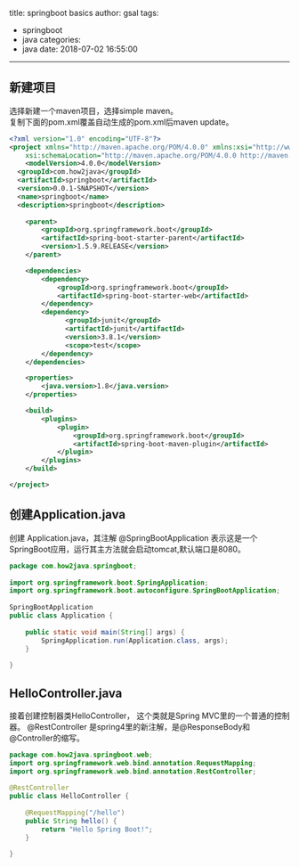 title: springboot basics
author: gsal
tags:
  - springboot
  - java
categories:
  - java
date: 2018-07-02 16:55:00
---
## 新建项目
选择新建一个maven项目，选择simple maven。  
复制下面的pom.xml覆盖自动生成的pom.xml后maven update。
``` xml
<?xml version="1.0" encoding="UTF-8"?>
<project xmlns="http://maven.apache.org/POM/4.0.0" xmlns:xsi="http://www.w3.org/2001/XMLSchema-instance"
    xsi:schemaLocation="http://maven.apache.org/POM/4.0.0 http://maven.apache.org/xsd/maven-4.0.0.xsd">
    <modelVersion>4.0.0</modelVersion>
  <groupId>com.how2java</groupId>
  <artifactId>springboot</artifactId>
  <version>0.0.1-SNAPSHOT</version>
  <name>springboot</name>
  <description>springboot</description>
  
    <parent>
        <groupId>org.springframework.boot</groupId>
        <artifactId>spring-boot-starter-parent</artifactId>
        <version>1.5.9.RELEASE</version>
    </parent>

    <dependencies>
        <dependency>
            <groupId>org.springframework.boot</groupId>
            <artifactId>spring-boot-starter-web</artifactId>
        </dependency>
	    <dependency>
		      <groupId>junit</groupId>
		      <artifactId>junit</artifactId>
		      <version>3.8.1</version>
		      <scope>test</scope>
	    </dependency>
    </dependencies>

    <properties>
        <java.version>1.8</java.version>
    </properties>

    <build>
        <plugins>
            <plugin>
                <groupId>org.springframework.boot</groupId>
                <artifactId>spring-boot-maven-plugin</artifactId>
            </plugin>
        </plugins>
    </build>

</project>
```

## 创建Application.java
创建 Application.java，其注解 @SpringBootApplication 表示这是一个SpringBoot应用，运行其主方法就会启动tomcat,默认端口是8080。
``` java
package com.how2java.springboot;
 
import org.springframework.boot.SpringApplication;
import org.springframework.boot.autoconfigure.SpringBootApplication;
 
SpringBootApplication
public class Application {
 
    public static void main(String[] args) {
        SpringApplication.run(Application.class, args);
    }
 
}
```

## HelloController.java
接着创建控制器类HelloController， 这个类就是Spring MVC里的一个普通的控制器。
@RestController 是spring4里的新注解，是@ResponseBody和@Controller的缩写。

``` java
package com.how2java.springboot.web;
import org.springframework.web.bind.annotation.RequestMapping;
import org.springframework.web.bind.annotation.RestController;
 
@RestController
public class HelloController {
 
    @RequestMapping("/hello")
    public String hello() {
        return "Hello Spring Boot!";
    }
 
}
```